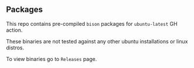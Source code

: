 ## Packages

This repo contains pre-compiled `bison` packages for `ubuntu-latest` GH action.

These binaries are not tested against any other ubuntu installations or linux distros.

To view binaries go to `Releases` page.
